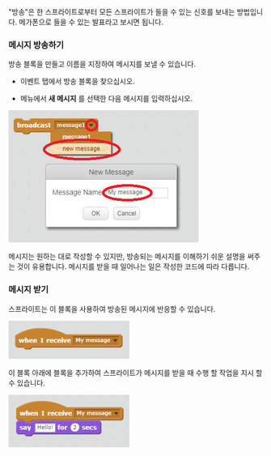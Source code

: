"방송"은 한 스프라이트로부터 모든 스프라이트가 들을 수 있는 신호를 보내는 방법입니다. 메가폰으로 들을 수 있는 발표라고 보시면 됩니다.

### 메시지 방송하기

방송 블록을 만들고 이름을 지정하여 메시지를 보낼 수 있습니다.

+ 이벤트 탭에서 방송 블록을 찾으십시오.

+ 메뉴에서 **새 메시지** 를 선택한 다음 메시지를 입력하십시오.

![메시지 만들기](images/create-a-broadcast.png)

메시지는 원하는 대로 작성할 수 있지만, 방송되는 메시지를 이해하기 쉬운 설명을 써주는 것이 유용합니다. 메시지를 받을 때 일어나는 일은 작성한 코드에 따라 다릅니다.

### 메시지 받기

스프라이트는 이 블록을 사용하여 방송된 메시지에 반응할 수 있습니다.

![방송 수신](images/receive-a-broadcast.png)

이 블록 아래에 블록을 추가하여 스프라이트가 메시지를 받을 때 수행 할 작업을 지시 할 수 있습니다.

![수신 예제](images/receive-example.png)